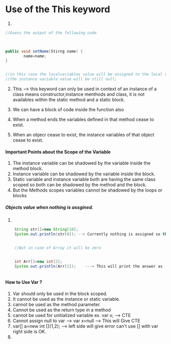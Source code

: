 
# Use of the This keyword

1. 
```java
//Guess the output of the following code

	

public void setName(Stirng name) {
		name=name;
}


//in this case the localvariables value will be assigned to the local variables and
//the instance variable value will be still null;

```

2. This --> this keyword can only be used in context of an instance of a class means 
	  constructor,instance menthods and class, it is not availables within the static method and a
          static block.

3. We can have a block of code inside the function also
4. When a method ends the variables defined in that method cease to exist.
5. When an objecr cease to exist, the instance variables of that object cease to exist.

#### Important Points about the Scope of the Variable

1. The instance variable can be shadowed by the variable inside the method block.
2. Instance variable can be shadowed by the variable inside the block.
3. Static variable and instance variable both are having the same class scoped so both can be shadowed by the 
method and the block.
4. But the Methods scopes variables cannot be shadowed by the loops or blocks


##### Objects value when nothing is assgined.

1. 
```java
	String str[]=new String[10];
	System.out.println(str[0]); --> Currently nothing is assigned so this will give me null


	//But in case of Array it will be zero


	int Arr[]=new int[2];
	System.out.println(Arr[1]);    ---> This will print the answer as '0'



```


#### How to Use Var ?

1. Var should only be used in the block scoped.
2. It cannot be used as the instance or static variable.
3. cannot be used as the method parameter.
4. Cannot be used as the return type in a method 
5. cannot be used for unitialized variable ex. var x; --> CTE
6. Cannot assign null to var --> var x=null  --> This will Give CTE
7. var[] a=new int []{1,2};   --> left side will give error can't use [] with var right side is OK.
8.

